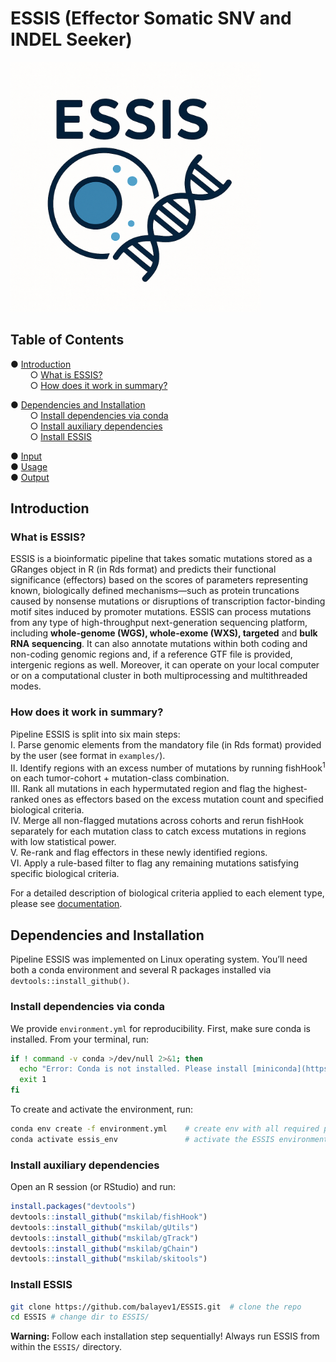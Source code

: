 # ESSIS (Effector Somatic SNV and INDEL Seeker)

<img src="images/ESSIS_logo.png" alt="ESSIS workflow" width="400" height="400"/>

## Table of Contents

● [Introduction](#introduction)  
&nbsp;&nbsp;&nbsp;&nbsp;&nbsp;&nbsp;&nbsp;&nbsp;○ [What is ESSIS?](#what-is-essis)  
&nbsp;&nbsp;&nbsp;&nbsp;&nbsp;&nbsp;&nbsp;&nbsp;○ [How does it work in summary?](#how-does-it-work-in-summary)

● [Dependencies and Installation](#dependencies-and-installation)  
&nbsp;&nbsp;&nbsp;&nbsp;&nbsp;&nbsp;&nbsp;&nbsp;○ [Install dependencies via conda](#install-dependencies-via-conda)  
&nbsp;&nbsp;&nbsp;&nbsp;&nbsp;&nbsp;&nbsp;&nbsp;○ [Install auxiliary dependencies](#install-auxiliary-dependencies)  
&nbsp;&nbsp;&nbsp;&nbsp;&nbsp;&nbsp;&nbsp;&nbsp;○ [Install ESSIS](#install-essis)

● [Input](#input)  
● [Usage](#usage)  
● [Output](#output)

## Introduction  
### What is ESSIS?
ESSIS is a bioinformatic pipeline that takes somatic mutations stored as a GRanges object in R (in Rds format) and predicts their functional significance (effectors) based on the scores of parameters representing known, biologically defined mechanisms—such as protein truncations caused by nonsense mutations or disruptions of transcription factor-binding motif sites induced by promoter mutations. ESSIS can process mutations from any type of high-throughput next-generation sequencing platform, including **whole-genome (WGS), whole-exome (WXS), targeted** and **bulk RNA sequencing**. It can also annotate mutations within both coding and non-coding genomic regions and, if a reference GTF file is provided, intergenic regions as well. Moreover, it can operate on your local computer or on a computational cluster in both multiprocessing and multithreaded modes.

### How does it work in summary?  
Pipeline ESSIS is split into six main steps:  
I.  Parse genomic elements from the mandatory file (in Rds format) provided by the user (see format in `examples/`).  
II. Identify regions with an excess number of mutations by running fishHook<sup>1</sup> on each tumor-cohort + mutation-class combination.  
III. Rank all mutations in each hypermutated region and flag the highest-ranked ones as effectors based on the excess mutation count and specified biological criteria.  
IV. Merge all non-flagged mutations across cohorts and rerun fishHook separately for each mutation class to catch excess mutations in regions with low statistical power.  
V. Re-rank and flag effectors in these newly identified regions.  
VI. Apply a rule-based filter to flag any remaining mutations satisfying specific biological criteria.  

For a detailed description of biological criteria applied to each element type, please see [documentation](#).

## Dependencies and Installation
Pipeline ESSIS was implemented on Linux operating system. You’ll need both a conda environment and several R packages installed via `devtools::install_github()`.

### Install dependencies via conda
We provide `environment.yml` for reproducibility. First, make sure conda is installed. From your terminal, run:

```bash
if ! command -v conda >/dev/null 2>&1; then
  echo "Error: Conda is not installed. Please install [miniconda](https://www.anaconda.com/docs/getting-started/miniconda/main) or load conda environment on a cluster"
  exit 1
fi
```

To create and activate the environment, run:
```bash
conda env create -f environment.yml    # create env with all required packages
conda activate essis_env               # activate the ESSIS environment
```

### Install auxiliary dependencies
Open an R session (or RStudio) and run:
```r
install.packages("devtools")
devtools::install_github("mskilab/fishHook")
devtools::install_github("mskilab/gUtils")
devtools::install_github("mskilab/gTrack")
devtools::install_github("mskilab/gChain")
devtools::install_github("mskilab/skitools")
```

### Install ESSIS
```bash
git clone https://github.com/balayev1/ESSIS.git  # clone the repo
cd ESSIS # change dir to ESSIS/
```

**Warning:** Follow each installation step sequentially! Always run ESSIS from within the `ESSIS/` directory.



